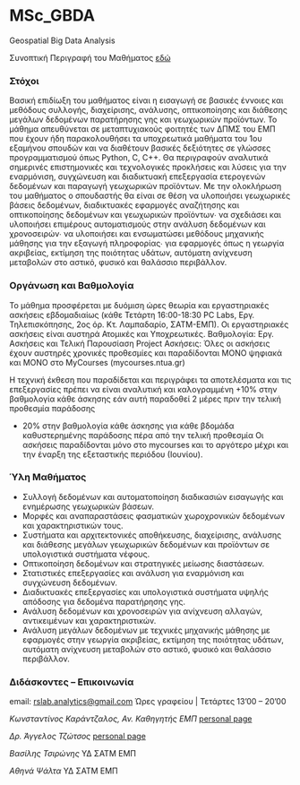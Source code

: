 # MSc_GBDA
Geospatial Big Data Analysis

Συνοπτική Περιγραφή του Μαθήματος [εδώ](http://mycourses.ntua.gr/courses/PSTGR1284/document/GBDan_intro_2019_v01.pdf)

 

### Στόχοι
Βασική επιδίωξη του μαθήματος είναι η εισαγωγή σε βασικές έννοιες και μεθόδους συλλογής, διαχείρισης, ανάλυσης, οπτικοποίησης και διάθεσης μεγάλων δεδομένων παρατήρησης γης και γεωχωρικών προϊόντων. Το μάθημα απευθύνεται σε μεταπτυχιακούς φοιτητές των ΔΠΜΣ του ΕΜΠ που έχουν ήδη παρακολουθήσει τα υποχρεωτικά μαθήματα του 1ου εξαμήνου σπουδών και να διαθέτουν βασικές δεξιότητες σε γλώσσες προγραμματισμού όπως Python, C, C++. Θα περιγραφούν αναλυτικά σημερινές επιστημονικές και τεχνολογικές προκλήσεις και λύσεις  για την εναρμόνιση, συγχώνευση και διαδικτυακή επεξεργασία ετερογενών δεδομένων και παραγωγή γεωχωρικών προϊόντων. Με την ολοκλήρωση του μαθήματος ο σπουδαστής θα είναι σε θέση να υλοποιήσει γεωχωρικές βάσεις δεδομένων, διαδικτυακές εφαρμογές αναζήτησης και οπτικοποίησης δεδομένων και γεωχωρικών προϊόντων∙ να σχεδιάσει και υλοποιήσει επιμέρους αυτοματισμούς στην ανάλυση δεδομένων και χρονοσειρών∙ να υλοποιήσει και ενσωματώσει μεθόδους μηχανικής μάθησης για την εξαγωγή πληροφορίας∙ για εφαρμογές όπως η γεωργία ακριβείας, εκτίμηση της ποιότητας υδάτων, αυτόματη ανίχνευση μεταβολών στο αστικό, φυσικό και θαλάσσιο περιβάλλον.
 
### Οργάνωση και Βαθμολογία                                                            
Το μάθημα προσφέρεται με δυόμιση ώρες θεωρία και εργαστηριακές ασκήσεις εβδομαδιαίως (κάθε Τετάρτη 16:00-18:30 PC Labs, Εργ. Τηλεπισκόπησης, 2ος όρ. Κτ. Λαμπαδαρίο, ΣΑΤΜ-ΕΜΠ).
Οι εργαστηριακές ασκήσεις είναι αυστηρά Ατομικές και Υποχρεωτικές.
Βαθμολογία:  Εργ. Ασκήσεις και Τελική Παρουσίαση Project
Ασκήσεις: Όλες οι ασκήσεις έχουν αυστηρές χρονικές προθεσμίες και παραδίδονται ΜΟΝΟ ψηφιακά και ΜΟΝΟ στο MyCourses (mycourses.ntua.gr)

Η τεχνική έκθεση που παραδίδεται και περιγράφει τα αποτελέσματα και τις επεξεργασίες πρέπει να είναι αναλυτική και καλογραμμένη
+10% στην βαθμολογία κάθε άσκησης εάν αυτή παραδοθεί 2 μέρες πριν την τελική προθεσμία παράδοσης
- 20% στην βαθμολογία κάθε άσκησης για κάθε βδομάδα καθυστερημένης παράδοσης πέρα από την τελική προθεσμία
Οι ασκήσεις παραδίδονται μόνο στο mycourses και το αργότερο μέχρι και την έναρξη της εξεταστικής περιόδου (Ιουνίου).

### Ύλη Μαθήματος
- Συλλογή δεδομένων και αυτοματοποίηση διαδικασιών εισαγωγής και ενημέρωσης γεωχωρικών βάσεων.
- Μορφές και αναπαραστάσεις φασματικών χωροχρονικών δεδομένων και χαρακτηριστικών τους.
- Συστήματα και αρχιτεκτονικές αποθήκευσης, διαχείρισης, ανάλυσης και διάθεσης μεγάλων γεωχωρικών δεδομένων  και προϊόντων σε υπολογιστικά συστήματα νέφους.
- Οπτικοποίηση δεδομένων και στρατηγικές μείωσης διαστάσεων.
- Στατιστικές επεξεργασίες και ανάλυση για εναρμόνιση και συγχώνευση δεδομένων.
- Διαδικτυακές επεξεργασίες και υπολογιστικά συστήματα υψηλής απόδοσης για δεδομένα παρατήρησης γης.
- Ανάλυση δεδομένων και χρονοσειρών για ανίχνευση αλλαγών, αντικειμένων και χαρακτηριστικών.
- Ανάλυση μεγάλων δεδομένων με τεχνικές μηχανικής μάθησης με εφαρμογές στην γεωργία ακριβείας, εκτίμηση της ποιότητας υδάτων, αυτόματη ανίχνευση μεταβολών στο αστικό, φυσικό και θαλάσσιο περιβάλλον.

 

### Διδάσκοντες – Επικοινωνία

email: rslab.analytics@gmail.com   Ώρες γραφείου | Τετάρτες 13’00 – 20’00


*Κωνσταντίνος Καράντζαλος, Αν. Καθηγητής ΕΜΠ*
[personal page](http://users.ntua.gr/karank/)
        
*Δρ. Άγγελος Τζώτσος*
[personal page](http://users.ntua.gr/tzotsos/)

*Βασίλης Τσιρώνης*
ΥΔ ΣΑΤΜ ΕΜΠ

*Αθηνά Ψάλτα*
ΥΔ ΣΑΤΜ ΕΜΠ
